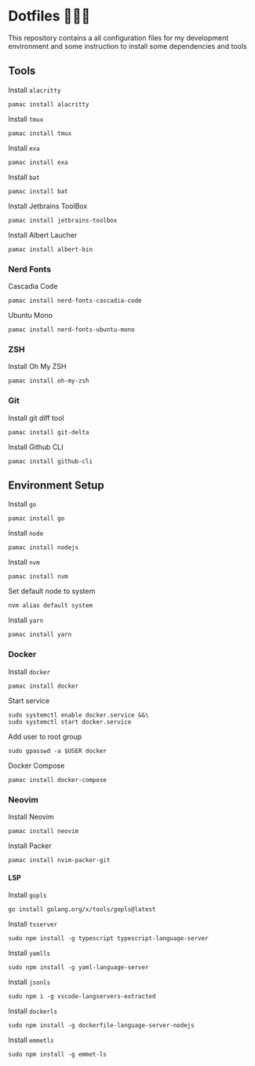 # Dotfiles 👷🏻‍♂️

This repository contains a all configuration files for my development environment and some instruction to install some dependencies and tools

## Tools

Install `alacritty`
```
pamac install alacritty
```

Install `tmux`
```
pamac install tmux
```

Install `exa`
```
pamac install exa
```

Install `bat`
```
pamac install bat
```

Install Jetbrains ToolBox
```
pamac install jetbrains-toolbox
```

Install Albert Laucher
```
pamac install albert-bin
```

### Nerd Fonts

Cascadia Code
```
pamac install nerd-fonts-cascadia-code
```

Ubuntu Mono 
```
pamac install nerd-fonts-ubuntu-mono
```

### ZSH

Install Oh My ZSH
```
pamac install oh-my-zsh
```

### Git

Install git diff tool
```
pamac install git-delta
```

Install Github CLI
```
pamac install github-cli
```

## Environment Setup

Install `go`
```
pamac install go
```

Install `node`
```
pamac install nodejs
```

Install `nvm`
```
pamac install nvm 
```

Set default node to system
```
nvm alias default system
```

Install `yarn`
```
pamac install yarn 
```

### Docker

Install `docker`
```
pamac install docker
```

Start service
```
sudo systemctl enable docker.service &&\
sudo systemctl start docker.service
```

Add user to root group
```
sudo gpasswd -a $USER docker

```
Docker Compose
```
pamac install docker-compose
```

### Neovim

Install Neovim
```
pamac install neovim
```

Install Packer
```
pamac install nvim-packer-git
```

#### LSP

Install `gopls`
```
go install golang.org/x/tools/gopls@latest
```

Install `tsserver`
```
sudo npm install -g typescript typescript-language-server
```

Install `yamlls`
```
sudo npm install -g yaml-language-server
```

Install `jsonls`
```
sudo npm i -g vscode-langservers-extracted
```

Install `dockerls`
```
sudo npm install -g dockerfile-language-server-nodejs
```

Install `emmetls`
```
sudo npm install -g emmet-ls 
```
